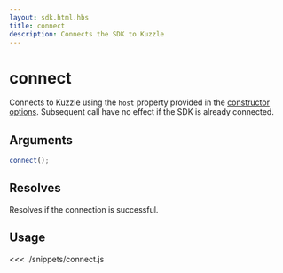 ```yaml
---
layout: sdk.html.hbs
title: connect
description: Connects the SDK to Kuzzle
---
```


# connect

Connects to Kuzzle using the `host` property provided in the [constructor options](/sdk-reference/js/6/kuzzle/constructor/#arguments-default).
Subsequent call have no effect if the SDK is already connected.

## Arguments

```javascript
connect();
```

## Resolves

Resolves if the connection is successful.

## Usage

<<< ./snippets/connect.js
